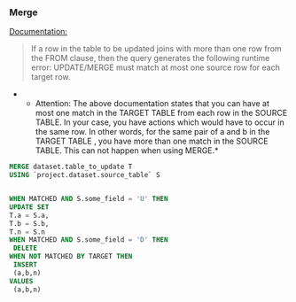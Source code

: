 ### Merge

[Documentation:](https://cloud.google.com/bigquery/docs/reference/standard-sql/dml-syntax#merge_examples)
>If a row in the table to be updated joins with more than one row from the FROM clause, then the query generates the following runtime error: UPDATE/MERGE must match at most one source row for each target row.

 - * Attention: The above documentation states that you can have at most one match in the TARGET TABLE from each row in the SOURCE TABLE. In your case, you have actions which would have to occur in the same row. In other words, for the same pair of a and b in the TARGET TABLE , you have more than one match in the SOURCE TABLE. This can not happen when using MERGE.*
 
 ```sql
MERGE dataset.table_to_update T 
USING `project.dataset.source_table` S


WHEN MATCHED AND S.some_field = 'U' THEN
UPDATE SET 
T.a = S.a,
T.b = S.b,
T.n = S.n
WHEN MATCHED AND S.some_field = 'D' THEN
  DELETE
WHEN NOT MATCHED BY TARGET THEN
  INSERT 
  (a,b,n) 
VALUES
  (a,b,n)
 ```
